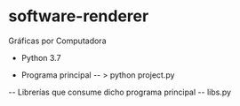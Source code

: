 ﻿# software-renderer
Gráficas por Computadora 

- Python 3.7 

- Programa principal -- > python project.py 

-- Librerías que consume dicho programa principal -- libs.py 

